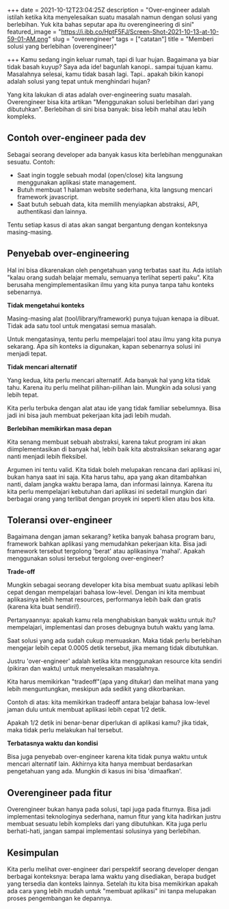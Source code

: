 +++
date = 2021-10-12T23:04:25Z
description = "Over-engineer adalah istilah ketika kita menyelesaikan suatu masalah namun dengan solusi yang berlebihan. Yuk kita bahas seputar apa itu overengineering di sini"
featured_image = "https://i.ibb.co/HptF5FJ/Screen-Shot-2021-10-13-at-10-59-01-AM.png"
slug = "overengineer"
tags = ["catatan"]
title = "Memberi solusi yang berlebihan (overengineer)"

+++
Kamu sedang ingin keluar rumah, tapi di luar hujan. Bagaimana ya biar tidak basah kuyup? Saya ada ide! bagunlah kanopi.. sampai tujuan kamu. Masalahnya selesai, kamu tidak basah lagi. Tapi.. apakah bikin kanopi adalah solusi yang tepat untuk menghindari hujan?

Yang kita lakukan di atas adalah over-engineering suatu masalah. Overengineer bisa kita artikan "Menggunakan solusi berlebihan dari yang dibutuhkan". Berlebihan di sini bisa banyak: bisa lebih mahal atau lebih kompleks.

## Contoh over-engineer pada dev

Sebagai seorang developer ada banyak kasus kita berlebihan menggunakan sesuatu. Contoh:

* Saat ingin toggle sebuah modal (open/close) kita langsung menggunakan aplikasi state management.
* Butuh membuat 1 halaman website sederhana, kita langsung mencari framework javascript.
* Saat butuh sebuah data, kita memilih menyiapkan abstraksi, API, authentikasi dan lainnya.

Tentu setiap kasus di atas akan sangat bergantung dengan konteksnya masing-masing.

## Penyebab over-engineering

Hal ini bisa dikarenakan oleh pengetahuan yang terbatas saat itu. Ada istilah "kalau orang sudah belajar memalu, semuanya terlihat seperti paku". Kita berusaha mengimplementasikan ilmu yang kita punya tanpa tahu konteks sebenarnya.

**Tidak mengetahui konteks**

Masing-masing alat (tool/library/framework) punya tujuan kenapa ia dibuat. Tidak ada satu tool untuk mengatasi semua masalah.

Untuk mengatasinya, tentu perlu mempelajari tool atau ilmu yang kita punya sekarang. Apa sih konteks ia digunakan, kapan sebenarnya solusi ini menjadi tepat.

**Tidak mencari alternatif**

Yang kedua, kita perlu mencari alternatif. Ada banyak hal yang kita tidak tahu. Karena itu perlu melihat pilihan-pilihan lain. Mungkin ada solusi yang lebih tepat.

Kita perlu terbuka dengan alat atau ide yang tidak familiar sebelumnya. Bisa jadi ini bisa jauh membuat pekerjaan kita jadi lebih mudah.

**Berlebihan memikirkan masa depan**

Kita senang membuat sebuah abstraksi, karena takut program ini akan diimplementasikan di banyak hal, lebih baik kita abstraksikan sekarang agar nanti menjadi lebih fleksibel.

Argumen ini tentu valid. Kita tidak boleh melupakan rencana dari aplikasi ini, bukan hanya saat ini saja. Kita harus tahu, apa yang akan ditambahkan nanti, dalam jangka waktu berapa lama, dan informasi lainnya. Karena itu kita perlu mempelajari kebutuhan dari aplikasi ini sedetail mungkin dari berbagai orang yang terlibat dengan proyek ini seperti klien atau bos kita.

## Toleransi over-engineer

Bagaimana dengan jaman sekarang? ketika banyak bahasa program baru, framework bahkan aplikasi yang memudahkan pekerjaan kita. Bisa jadi framework tersebut tergolong 'berat' atau aplikasinya 'mahal'. Apakah menggunakan solusi tersebut tergolong over-engineer?

**Trade-off**

Mungkin sebagai seorang developer kita bisa membuat suatu aplikasi lebih cepat dengan mempelajari bahasa low-level. Dengan ini kita membuat aplikasinya lebih hemat resources, performanya lebih baik dan gratis (karena kita buat sendiri!).

Pertanyaannya: apakah kamu rela menghabiskan banyak waktu untuk itu? mempelajari, implementasi dan proses debugnya butuh waktu yang lama.

Saat solusi yang ada sudah cukup memuaskan. Maka tidak perlu berlebihan mengejar lebih cepat 0.0005 detik tersebut, jika memang tidak dibutuhkan.

Justru 'over-engineer' adalah ketika kita menggunakan resource kita sendiri (pikiran dan waktu) untuk menyelesaikan masalahnya.

Kita harus memikirkan "tradeoff"(apa yang ditukar) dan melihat mana yang lebih menguntungkan, meskipun ada sedikit yang dikorbankan.

Contoh di atas: kita memikirkan tradeoff antara belajar bahasa low-level jaman dulu untuk membuat aplikasi lebih cepat 1/2 detik.

Apakah 1/2 detik ini benar-benar diperlukan di aplikasi kamu? jika tidak, maka tidak perlu melakukan hal tersebut.

**Terbatasnya waktu dan kondisi**

Bisa juga penyebab over-engineer karena kita tidak punya waktu untuk mencari alternatif lain. Akhirnya kita hanya membuat berdasarkan pengetahuan yang ada. Mungkin di kasus ini bisa 'dimaafkan'.

## Overengineer pada fitur

Overengineer bukan hanya pada solusi, tapi juga pada fiturnya. Bisa jadi implementasi teknologinya sederhana, namun fitur yang kita hadirkan justru membuat sesuatu lebih kompleks dari yang dibutuhkan. Kita juga perlu berhati-hati, jangan sampai implementasi solusinya yang berlebihan.

## Kesimpulan

Kita perlu melihat over-engineer dari perspektif seorang developer dengan berbagai konteksnya: berapa lama waktu yang disediakan, berapa budget yang tersedia dan konteks lainnya. Setelah itu kita bisa memikirkan apakah ada cara yang lebih mudah untuk "membuat aplikasi" ini tanpa melupakan proses pengembangan ke depannya.